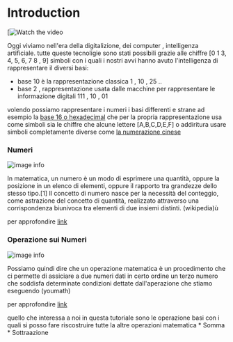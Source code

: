 # Introduction 
 

 [![Watch the video](https://www.youtube.com/watch?v=80ssbLLz0b8)

Oggi viviamo nell'era della digitalizione, dei computer , intelligenza artificiale. tutte queste tecnoligie sono stati possibili grazie alle chiffre  [0 1 3, 4, 5, 6, 7 8 , 9]  simboli con i quali i nostri avvi hanno avuto l'intelligenza di rappresentare il diversi basi:
* base 10 è la rappresentazione classica 1 , 10 , 25 ..
* base 2 , rappresentazione usata dalle macchine per rappresentare le informazione digitali  111 , 10 , 01

volendo possiamo rappresentare i numeri i basi differenti e strane ad esempio la [base 16 o hexadecimal](https://en.wikipedia.org/wiki/Hexadecimal) che per la propria rappresentazione usa come simboli sia le chiffre che alcune lettere [A,B,C,D,E,F]   o addiritura usare simboli completamente diverse come [la numerazione cinese](https://it.wikipedia.org/wiki/Sistema_di_numerazione_cinese)

### Numeri 

![image info](https://best5.it/b5/wp-content/uploads/2015/12/Lorigine-dei-numeri2-800x400.jpg)

In matematica, un numero è un modo di esprimere una quantità, oppure la posizione in un elenco di elementi, oppure il rapporto tra grandezze dello stesso tipo.[1] Il concetto di numero nasce per la necessità del conteggio, come astrazione del concetto di quantità, realizzato attraverso una corrispondenza biunivoca tra elementi di due insiemi distinti. (wikipedia)ù

per approfondire [link](https://it.wikipedia.org/wiki/Numero)



### Operazione sui Numeri

![image info](https://www.elephango.com/images/RCLG/math-operations-10717.jpg)



Possiamo quindi dire che un operazione matematica è un procedimento che ci permette di assiciare a due numeri dati in certo ordine un terzo numero che soddisfa determinate condizioni dettate dall'aperazione che stiamo eseguendo  (youmath)

per approfondire [link](https://www.youmath.it/lezioni/algebra-elementare/lezioni-di-algebra-e-aritmetica-per-scuole-medie/1645-operazioni-tra-numeri-naturali.html)

quello che interessa a noi in questa tutoriale sono le operazione basi con i quali si posso fare riscostruire tutte la altre operazioni matematica 
    * Somma 
    * Sottraazione 